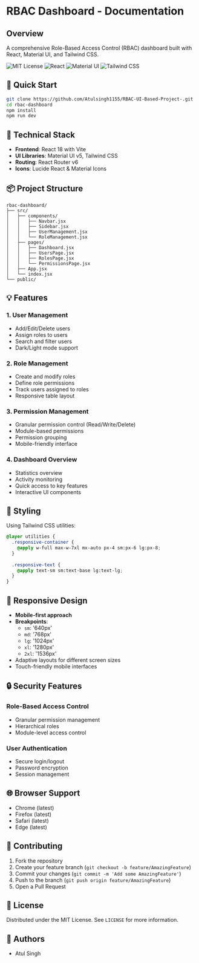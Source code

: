 # RBAC Dashboard - Documentation

## Overview
A comprehensive Role-Based Access Control (RBAC) dashboard built with React, Material UI, and Tailwind CSS.

![MIT License](https://img.shields.io/badge/License-MIT-green.svg)
![React](https://img.shields.io/badge/React-18-blue.svg)
![Material UI](https://img.shields.io/badge/Material_UI-v5-purple.svg)
![Tailwind CSS](https://img.shields.io/badge/Tailwind_CSS-latest-38B2AC.svg)

## 🚀 Quick Start

```bash
git clone https://github.com/Atulsingh1155/RBAC-UI-Based-Project-.git
cd rbac-dashboard
npm install
npm run dev
```

## 🔧 Technical Stack
- **Frontend**: React 18 with Vite
- **UI Libraries**: Material UI v5, Tailwind CSS
- **Routing**: React Router v6
- **Icons**: Lucide React & Material Icons

## 📦 Project Structure
```
rbac-dashboard/
├── src/
│   ├── components/
│   │   ├── Navbar.jsx
│   │   ├── Sidebar.jsx
│   │   ├── UserManagement.jsx
│   │   └── RoleManagement.jsx
│   ├── pages/
│   │   ├── Dashboard.jsx
│   │   ├── UsersPage.jsx
│   │   ├── RolesPage.jsx
│   │   └── PermissionsPage.jsx
│   ├── App.jsx
│   └── index.jsx
└── public/
```

## 💡 Features
### 1. User Management
- Add/Edit/Delete users
- Assign roles to users
- Search and filter users
- Dark/Light mode support

### 2. Role Management
- Create and modify roles
- Define role permissions
- Track users assigned to roles
- Responsive table layout

### 3. Permission Management
- Granular permission control (Read/Write/Delete)
- Module-based permissions
- Permission grouping
- Mobile-friendly interface

### 4. Dashboard Overview
- Statistics overview
- Activity monitoring
- Quick access to key features
- Interactive UI components

## 🎨 Styling
Using Tailwind CSS utilities:

```css
@layer utilities {
  .responsive-container {
    @apply w-full max-w-7xl mx-auto px-4 sm:px-6 lg:px-8;
  }
  
  .responsive-text {
    @apply text-sm sm:text-base lg:text-lg;
  }
}
```

## 📱 Responsive Design
- **Mobile-first approach**
- **Breakpoints**:
  - `sm`: '640px'
  - `md`: '768px'
  - `lg`: '1024px'
  - `xl`: '1280px'
  - `2xl`: '1536px'
- Adaptive layouts for different screen sizes
- Touch-friendly mobile interfaces

## 🔒 Security Features
### Role-Based Access Control
- Granular permission management
- Hierarchical roles
- Module-level access control

### User Authentication
- Secure login/logout
- Password encryption
- Session management

## 🌐 Browser Support
- Chrome (latest)
- Firefox (latest)
- Safari (latest)
- Edge (latest)

## 🤝 Contributing
1. Fork the repository
2. Create your feature branch (`git checkout -b feature/AmazingFeature`)
3. Commit your changes (`git commit -m 'Add some AmazingFeature'`)
4. Push to the branch (`git push origin feature/AmazingFeature`)
5. Open a Pull Request

## 📄 License
Distributed under the MIT License. See `LICENSE` for more information.

## 👥 Authors
- Atul Singh

